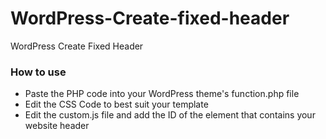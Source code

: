 # WordPress-Create-fixed-header
WordPress Create Fixed Header

### How to use
* Paste the PHP code into your WordPress theme's function.php file
* Edit the CSS Code to best suit your template
* Edit the custom.js file and add the ID of the element that contains your website header

